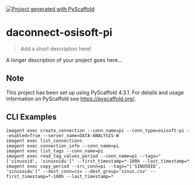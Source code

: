 <!-- These are examples of badges you might want to add to your README:
     please update the URLs accordingly

[![Built Status](https://api.cirrus-ci.com/github/<USER>/daconnect-osisoft-pi.svg?branch=main)](https://cirrus-ci.com/github/<USER>/daconnect-osisoft-pi)
[![ReadTheDocs](https://readthedocs.org/projects/daconnect-osisoft-pi/badge/?version=latest)](https://daconnect-osisoft-pi.readthedocs.io/en/stable/)
[![Coveralls](https://img.shields.io/coveralls/github/<USER>/daconnect-osisoft-pi/main.svg)](https://coveralls.io/r/<USER>/daconnect-osisoft-pi)
[![PyPI-Server](https://img.shields.io/pypi/v/daconnect-osisoft-pi.svg)](https://pypi.org/project/daconnect-osisoft-pi/)
[![Conda-Forge](https://img.shields.io/conda/vn/conda-forge/daconnect-osisoft-pi.svg)](https://anaconda.org/conda-forge/daconnect-osisoft-pi)
[![Monthly Downloads](https://pepy.tech/badge/daconnect-osisoft-pi/month)](https://pepy.tech/project/daconnect-osisoft-pi)
[![Twitter](https://img.shields.io/twitter/url/http/shields.io.svg?style=social&label=Twitter)](https://twitter.com/daconnect-osisoft-pi)
-->

[![Project generated with PyScaffold](https://img.shields.io/badge/-PyScaffold-005CA0?logo=pyscaffold)](https://pyscaffold.org/)

# daconnect-osisoft-pi

> Add a short description here!

A longer description of your project goes here...


<!-- pyscaffold-notes -->

## Note

This project has been set up using PyScaffold 4.3.1. For details and usage
information on PyScaffold see https://pyscaffold.org/.


## CLI Examples

```commandline
imagent exec create_connection --conn_name=pi --conn_type=osisoft-pi --enabled=True --server_name=DATA-ANALYSIS-W
imagent exec list_connections
imagent exec connection_info --conn_name=pi
imagent exec list_tags --conn_name=pi
imagent exec read_tag_values_period --conn_name=pi --tags="['sinusoid', 'sinusoidu']" --first_timestamp=*-100h --last_timestamp=*
imagent exec copy_period --src_conn=pi --tags="['SINUSOID', 'sinusoidu']" --dest_conn=csv --dest_group='sinus.csv' --first_timestamp=*-100h --last_timestamp=*
```
